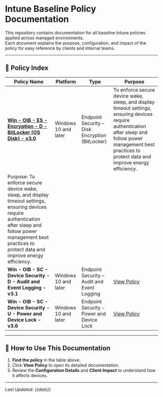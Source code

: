 # Intune Baseline Policy Documentation

This repository contains documentation for all baseline Intune policies applied across managed environments.  
Each document explains the purpose, configuration, and impact of the policy for easy reference by clients and internal teams.

---

## 📂 Policy Index

| Policy Name | Platform | Type | Purpose |
|-------------|----------|------|------|
| **[Win - OIB - ES - Encryption - D - BitLocker (OS Disk) - v3.0](https://github.com/VectorChoiceTechnologies/IntuneBaseLinePolicyDescription/blob/main/Intune%20Endpoint%20Security%20%E2%80%93%20BitLocker%20Policy.md#intune-endpoint-security--bitlocker-policy)** | Windows 10 and later | Endpoint Security – Disk Encryption (BitLocker) | To enforce secure device wake, sleep, and display timeout settings, ensuring devices require authentication after sleep and follow power management best practices to protect data and improve energy efficiency.
| Purpose: To enforce secure device wake, sleep, and display timeout settings, ensuring devices require authentication after sleep and follow power management best practices to protect data and improve energy efficiency. |
| **Win - OIB - SC - Device Security - D - Audit and Event Logging - v3.1** | Windows 10 and later | Endpoint Security – Audit and Event Logging | [View Policy](https://github.com/VectorChoiceTechnologies/IntuneBaseLinePolicyDescription/blob/main/Intune%20Endpoint%20Security%20-%20Audit%20and%20Event%20Logging.md#intune-policy-documentation---audit-and-event-logging---v31) |
| **Win - OIB - SC - Device Security - U - Power and Device Lock - v3.6** | Windows 10 and later | Endpoint Security - Power and Device Lock | [View Policy](https://github.com/VectorChoiceTechnologies/IntuneBaseLinePolicyDescription/blob/main/Intune%20Endpoint%20Secuirty%20-%20Power%20and%20Device%20Lock.md#intune-policy-documentation--power-and-device-lock---v36) |

---

## 📌 How to Use This Documentation
1. **Find the policy** in the table above.
2. Click **View Policy** to open its detailed documentation.
3. Review the **Configuration Details** and **Client Impact** to understand how it affects devices.

---

_Last Updated: {{date}}_
